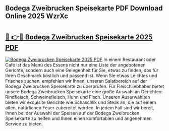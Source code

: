 ## Bodega Zweibrucken Speisekarte PDF Download Online 2025 WzrXc

# <h2><a href="http://gc8g7u.nevu.top/?p=Bodega+Zweibrucken+Speisekarte">🔗 👉🔴 Bodega Zweibrucken Speisekarte 2025 PDF</a></h2>

[![Bodega Zweibrucken Speisekarte 2025 PDF](https://i.imgur.com/dBaPXMq.png)](http://gc8g7u.nevu.top/?p=Bodega+Zweibrucken+Speisekarte)
In einem Restaurant oder Café ist das Menü des Essens nicht nur eine Liste der angebotenen Gerichte, sondern auch eine Gelegenheit für Sie, etwas zu finden, das für Ihren Geschmack köstlich und passend ist. Wenn Sie etwas Leichtes und Frisches suchen, empfehlen wir Ihnen, unseren Salatbereich auf der Bodega Zweibrucken Speisekarte zu überprüfen. Für Fleischliebhaber bietet unsere Bodega Zweibrucken Speisekarte eine große Auswahl an Gerichten: Rindfleisch, Schweinefleisch, Huhn und Fisch. Unseren Auserwählten bieten wir exquisite Gerichte wie Schaschlik und Steak an, die auf einem alten, natürlichen Feuer zubereitet werden. In jedem Fall sind wir bereit, Ihnen bei der Auswahl der Speisen auf der Bodega Zweibrucken Speisekarte zu helfen und Ihnen einen komfortablen und angenehmen Service zu bieten.
